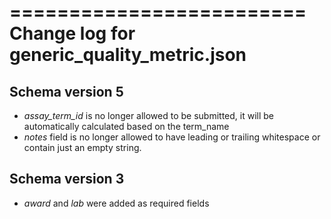 =========================
Change log for generic_quality_metric.json
=========================

Schema version 5
-----------------

* *assay_term_id* is no longer allowed to be submitted, it will be automatically calculated based on the term_name
* *notes* field is no longer allowed to have leading or trailing whitespace or contain just an empty string.

Schema version 3
----------------

* *award* and *lab* were added as required fields